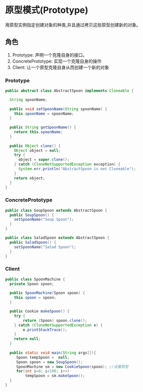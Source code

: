 # 原型模式(Prototype)
用原型实例指定创建对象的种类,并且通过拷贝这些原型创建新的对象。

## 角色
1. Prototype: 声明一个克隆自身的接口。
2. ConcretePrototype: 实现一个克隆自身的操作
3. Client: 让一个原型克隆自身从而创建一个新的对象

### Prototype
```java
public abstract class AbstractSpoon implements Cloneable { 

  String spoonName; 
  
  public void setSpoonName(String spoonName) { 
    this.spoonName = spoonName; 
  }
  
  public String getSpoonName() { 
    return this.spoonName; 
  }
  
  public Object clone() {
    Object object = null;
    try {
      object = super.clone();
    } catch (CloneNotSupportedException exception) {
      System.err.println("AbstractSpoon is not Cloneable");
    }
    return object;
  }
}
```

### ConcretePrototype
```java
public class SoupSpoon extends AbstractSpoon { 
  public SoupSpoon() { 
    setSpoonName("Soup Spoon"); 
  }
}

public class SaladSpoon extends AbstractSpoon { 
  public SaladSpoon() {
    setSpoonName("Salad Spoon"); 
  }
}
```

### Client
```java
public class SpoonMachine {
  private Spoon spoon;
 
  public SpoonMachine(Spoon spoon) { 
    this.spoon = spoon; 
  } 

  public Cookie makeSpoon() {
    try {
        return (Spoon) spoon.clone();
    } catch (CloneNotSupportedException e) {
        e.printStackTrace();
    }
    return null;
  } 
  
  public static void main(String args[]){ 
     Spoon tempSpoon =  null; 
     Spoon spoon = new SoupSpoon(); 
     SpoonMachine sm = new CookieSpoon(spoon); //设置原型
     for(int i=0; i<100; i++) 
         tempSpoon = sm.makeSpoon();
  }
}
```

